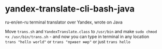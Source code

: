 # yandex-translate-cli-bash-java
ru-en/en-ru terminal translator over Yandex, wrote on Java

Move `trans.sh` and `YandexTranslate.class` to `/usr/bin` and make `sudo chmod +x /usr/bin/trans.sh` - and now you can type in terminal in any location `trans "hello world"` or `trans "привет мир"` or just `trans hello`
